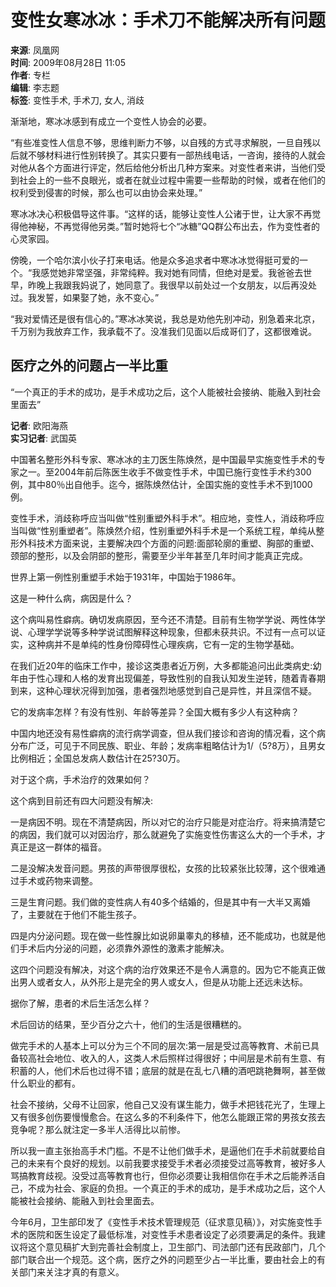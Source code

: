 # 变性女寒冰冰：手术刀不能解决所有问题

**来源**: 凤凰网  
**时间**: 2009年08月28日 11:05  
**作者**: 专栏  
**编辑**: 李志题  
**标签**: 变性手术, 手术刀, 女人, 消歧  

渐渐地，寒冰冰感到有成立一个变性人协会的必要。

“有些准变性人信息不够，思维判断力不够，以自残的方式寻求解脱，一旦自残以后就不够材料进行性别转换了。其实只要有一部热线电话，一咨询，接待的人就会对他从各个方面进行评定，然后给他分析出几种方案来。对变性者来讲，当他们受到社会上的一些不良眼光，或者在就业过程中需要一些帮助的时候，或者在他们的权利受到侵害的时候，那么也可以由协会来处理。”

寒冰冰决心积极倡导这件事。“这样的话，能够让变性人公诸于世，让大家不再觉得他神秘，不再觉得他另类。”暂时她将七个“冰糖”QQ群公布出去，作为变性者的心灵家园。

傍晚，一个哈尔滨小伙子打来电话。他是众多追求者中寒冰冰觉得挺可爱的一个。“我感觉她非常坚强，非常纯粹。我对她有同情，但绝对是爱。我爸爸去世早，昨晚上我跟我妈说了，她同意了。我很早以前处过一个女朋友，以后再没处过。我发誓，如果娶了她，永不变心。”

“我对爱情还是很有信心的。”寒冰冰笑说，我总是劝他先别冲动，别急着来北京，千万别为我放弃工作，我承载不了。没准我们见面以后成哥们了，这都很难说。

## 医疗之外的问题占一半比重

“一个真正的手术的成功，是手术成功之后，这个人能被社会接纳、能融入到社会里面去”

**记者**: 欧阳海燕  
**实习记者**: 武国英

中国著名整形外科专家、寒冰冰的主刀医生陈焕然，是中国最早实施变性手术的专家之一。至2004年前后陈医生收手不做变性手术，中国已施行变性手术约300例，其中80％出自他手。迄今，据陈焕然估计，全国实施的变性手术不到1000例。

变性手术，消歧称呼应当叫做“性别重塑外科手术”。相应地，变性人，消歧称呼应当叫做“性别重塑者”。陈焕然介绍，性别重塑外科手术是一个系统工程，单纯从整形外科技术方面来说，主要解决四个方面的问题:面部轮廓的重塑、胸部的重塑、颈部的整形，以及会阴部的整形，需要至少半年甚至几年时间才能真正完成。

世界上第一例性别重塑手术始于1931年，中国始于1986年。

这是一种什么病，病因是什么？

这个病叫易性癖病。确切发病原因，至今还不清楚。目前有生物学学说、两性体学说、心理学学说等多种学说试图解释这种现象，但都未获共识。不过有一点可以证实，这种病并不是单纯的性身份障碍性心理疾病，它有一定的生物学基础。

在我们近20年的临床工作中，接诊这类患者近万例，大多都能追问出此类病史:幼年由于性心理和人格的发育出现偏差，导致性别的自我认知发生逆转，随着青春期到来，这种心理状况得到加强，患者强烈地感觉到自己是异性，并且深信不疑。

它的发病率怎样？有没有性别、年龄等差异？全国大概有多少人有这种病？

中国内地还没有易性癖病的流行病学调查，但从我们接诊和咨询的情况看，这个病分布广泛，可见于不同民族、职业、年龄；发病率粗略估计为1/（5?8万），且男女比例相近；全国总发病人数估计在25?30万。

对于这个病，手术治疗的效果如何？

这个病到目前还有四大问题没有解决:

一是病因不明。现在不清楚病因，所以对它的治疗只能是对症治疗。将来搞清楚它的病因，我们就可以对因治疗，那么就避免了实施变性伤害这么大的一个手术，才真正是这一群体的福音。

二是没解决发音问题。男孩的声带很厚很松，女孩的比较紧张比较薄，这个很难通过手术或药物来调整。

三是生育问题。我们做的变性病人有40多个结婚的，但是其中有一大半又离婚了，主要就在于他们不能生孩子。

四是内分泌问题。现在做一些性腺比如说卵巢睾丸的移植，还不能成功，也就是他们手术后内分泌的问题，必须靠外源性的激素才能解决。

这四个问题没有解决，对这个病的治疗效果还不是令人满意的。因为它不能真正做出男人或者女人，从外形上是完全的男人或女人，但是从功能上还远未达标。

据你了解，患者的术后生活怎么样？

术后回访的结果，至少百分之六十，他们的生活是很糟糕的。

做完手术的人基本上可以分为三个不同的层次:第一层是受过高等教育、术前已具备较高社会地位、收入的人，这类人术后照样过得很好；中间层是术前有生意、有积蓄的人，他们术后也过得不错；底层的就是在乱七八糟的酒吧跳艳舞啊，甚至做什么职业的都有。

社会不接纳，父母不让回家，他自己又没有谋生能力，做手术把钱花光了，生理上又有很多创伤要慢慢愈合。在这么多的不利条件下，他怎么能跟正常的男孩女孩去竞争呢？那么就注定一多半人活得比以前惨。

所以我一直主张抬高手术门槛。不是不让他们做手术，是逼他们在手术前就要给自己的未来有个良好的规划。以前我要求接受手术者必须接受过高等教育，被好多人骂搞教育歧视。没受过高等教育也行，但你必须要让我相信你在手术之后能养活自己，不成为社会、家庭的负担。一个真正的手术的成功，是手术成功之后，这个人能被社会接纳、能融入到社会里面去。

今年6月，卫生部印发了《变性手术技术管理规范（征求意见稿）》，对实施变性手术的医院和医生设定了最低标准，对变性手术患者设定了必须要满足的条件。我建议将这个意见稿扩大到完善社会制度上，卫生部门、司法部门还有民政部门，几个部门联合出一个规范。这个病，医疗之外的问题至少占一半比重，要由社会上的有关部门来关注才真的有意义。